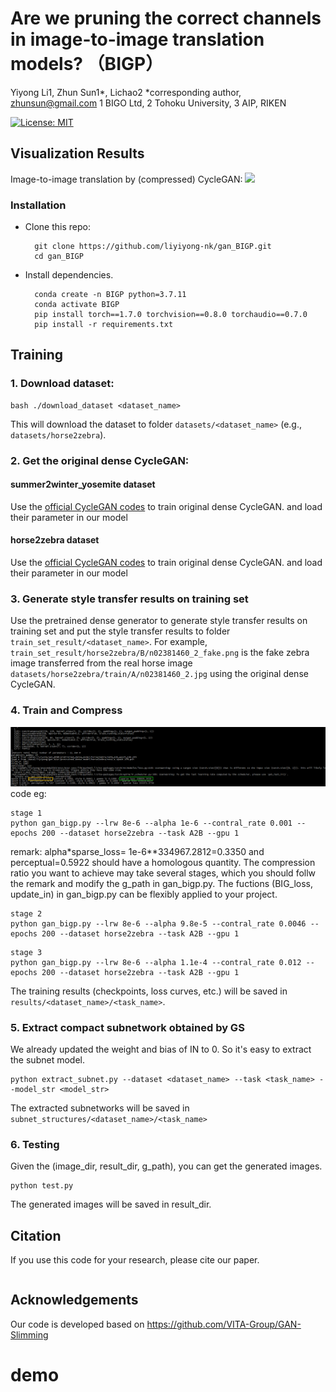 # Are we pruning the correct channels in image-to-image translation models? （BIGP）
Yiyong Li1, Zhun Sun1*, Lichao2 *corresponding author, zhunsun@gmail.com
1 BIGO Ltd, 2 Tohoku University, 3 AIP, RIKEN

[![License: MIT](https://img.shields.io/badge/License-MIT-green.svg)](https://opensource.org/licenses/MIT)

## Visualization Results
Image-to-image translation by (compressed) CycleGAN:
![](results.PNG)

### Installation
- Clone this repo:

  ```shell
    git clone https://github.com/liyiyong-nk/gan_BIGP.git
    cd gan_BIGP
  ```
- Install dependencies.

  ```shell
    conda create -n BIGP python=3.7.11
    conda activate BIGP
    pip install torch==1.7.0 torchvision==0.8.0 torchaudio==0.7.0 
    pip install -r requirements.txt 
  ```

## Training
### 1. Download dataset:
```
bash ./download_dataset <dataset_name>
```
This will download the dataset to folder `datasets/<dataset_name>` (e.g., `datasets/horse2zebra`).

### 2. Get the original dense CycleGAN:
#### summer2winter_yosemite dataset
Use the [official CycleGAN codes](https://github.com/junyanz/pytorch-CycleGAN-and-pix2pix) to train original dense CycleGAN.
and load their parameter in our model

#### horse2zebra dataset
Use the [official CycleGAN codes](https://github.com/junyanz/pytorch-CycleGAN-and-pix2pix) to train original dense CycleGAN.
and load their parameter in our model

### 3. Generate style transfer results on training set
Use the pretrained dense generator to generate style transfer results on training set and put the style transfer results to folder `train_set_result/<dataset_name>`.
For example, `train_set_result/horse2zebra/B/n02381460_2_fake.png` is the fake zebra image transferred from the real horse image `datasets/horse2zebra/train/A/n02381460_2.jpg` using the original dense CycleGAN.

### 4. Train and Compress
![](paramater_explanation.PNG)
code eg:
```
stage 1
python gan_bigp.py --lrw 8e-6 --alpha 1e-6 --contral_rate 0.001 --epochs 200 --dataset horse2zebra --task A2B --gpu 1
```
remark:
alpha*sparse_loss= 1e-6**334967.2812=0.3350 and perceptual=0.5922 should have a homologous quantity. The compression ratio you want to achieve may take several stages, which you should
follw the remark and modify the g_path in gan_bigp.py. The fuctions (BIG_loss, update_in) in gan_bigp.py can be flexibly applied to your project.

```
stage 2
python gan_bigp.py --lrw 8e-6 --alpha 9.8e-5 --contral_rate 0.0046 --epochs 200 --dataset horse2zebra --task A2B --gpu 1
```

```
stage 3
python gan_bigp.py --lrw 8e-6 --alpha 1.1e-4 --contral_rate 0.012 --epochs 200 --dataset horse2zebra --task A2B --gpu 1
```

The training results (checkpoints, loss curves, etc.) will be saved in `results/<dataset_name>/<task_name>`.

### 5. Extract compact subnetwork obtained by GS
We already updated the weight and bias of IN to 0. So it's easy to extract the subnet model.

```
python extract_subnet.py --dataset <dataset_name> --task <task_name> --model_str <model_str> 
```

The extracted subnetworks will be saved in `subnet_structures/<dataset_name>/<task_name>`

### 6. Testing
Given the (image_dir, result_dir, g_path), you can get the generated images.

```
python test.py 
```

The generated images will be saved in result_dir.


## Citation

If you use this code for your research, please cite our paper.
  ```shell
```

## Acknowledgements

Our code is developed based on https://github.com/VITA-Group/GAN-Slimming


# demo
